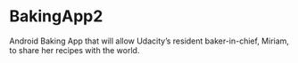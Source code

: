 # BakingApp2

Android Baking App that will allow Udacity’s resident baker-in-chief, Miriam, to share her recipes with the world.
